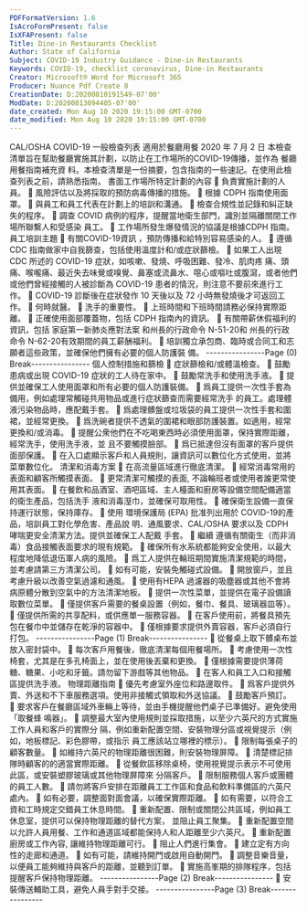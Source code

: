```yaml
---
PDFFormatVersion: 1.6
IsAcroFormPresent: false
IsXFAPresent: false
Title: Dine-in Restaurants Checklist
Author: State of California
Subject: COVID-19 Industry Guidance - Dine-in Restaurants
Keywords: COVID-19, checklist coronavirus, Dine-in Restaurants
Creator: Microsoft® Word for Microsoft 365
Producer: Nuance Pdf Create 8
CreationDate: D:20200810191549-07'00'
ModDate: D:20200813094405-07'00'
date_created: Mon Aug 10 2020 19:15:00 GMT-0700
date_modified: Mon Aug 10 2020 19:15:00 GMT-0700
---
```

CAL/OSHA COVID-19 一般檢查列表 
適用於餐廳用餐 
2020 年 7 月 2 日 
本檢查清單旨在幫助餐廳實施其計劃，以防止在工作場所的COVID-19傳播，並作為 餐廳用餐指南補充資
料。本檢查清單是一份摘要，包含指南的一些速記。在使用此檢查列表之前，請熟悉指南。 
書面工作場所特定計劃的內容 
 負責實施計劃的人員。 
 風險評估以及將採取的預防病毒傳播的措施。 
 根據 CDPH 指南使用面罩。 
 與員工和員工代表在計劃上的培訓和溝通。 
 檢查合規性並記錄和糾正缺失的程序。 
 調查 COVID 病例的程序，提醒當地衛生部門，識別並隔離關閉工作場所聯繫人和受感染
員工。 
 工作場所發生爆發情況的協議是根據CDPH 指南。 
員工培訓主題 
 有關COVID-19資訊 ，預防傳播和給特別容易感染的人。 
 遵循CDC 指南做家中自我篩查，包括使用溫度計和/或症狀篩檢。 
 如果工人出現 CDC 所述的 COVID-19 症狀，如咳嗽、發燒、呼吸困難、發冷、肌肉疼
痛、頭痛、喉嚨痛、最近失去味覺或嗅覺、鼻塞或流鼻水、噁心或嘔吐或腹瀉，或者他們
或他們曾經接觸的人被診斷為 COVID-19 患者的情況，則注意不要前來進行工作。 
 COVID-19 診斷後在症狀發作 10 天後以及 72 小時無發燒後才可返回工作。 
 何時就醫。 
 洗手的重要性。 
 上班時間和下班時間請務必保持實際距離。 
 正確使用面部覆蓋物，包括 CDPH 指南內的資訊。 
 有關帶薪休假福利的資訊，包括 家庭第一新肺炎應對法案 和州長的行政命令 N-51-20和
州長的行政命令 N-62-20有效期間的員工薪酬福利。 
 培訓獨立承包商、臨時或合同工和志願者這些政策，並確保他們擁有必要的個人防護裝
備。 
----------------Page (0) Break----------------
個人控制措施和篩檢 
 症狀篩檢和/或體溫檢查。 
 鼓勵患病或出現 COVID-19 症狀的工人待在家中。 
 鼓勵常洗手和使用洗手液。 
 提供並確保工人使用面罩和所有必要的個人防護裝備。 
 爲員工提供一次性手套為備用，例如處理常觸碰共用物品或進行症狀篩查而需要經常洗手
的員工。處理體液污染物品時，應配戴手套。 
 爲處理髒盤或垃圾袋的員工提供一次性手套和圍裙，並經常更換。 
 爲洗碗者提供不透氣的圍裙和眼部防護裝置。如適用，經常更換和/或消毒。 
 提醒公衆他們在不吃喝東西時必須使用面罩，保持實際距離，經常洗手，使用洗手液，並
且不要觸摸臉部。 
 爲已抵達但沒有面罩的客戶提供面部保護。 
 在入口處顯示客戶和人員規則，讓資訊可以數位化方式使用，並將菜單數位化。 
清潔和消毒方案 
 在高流量區域進行徹底清潔。 
 經常消毒常用的表面和顧客所觸摸表面。 
 更常清潔可觸摸的表面, 不論輪班者或使用者誰更常使用其表面。 
 在餐飲和品酒室、酒吧區域、主人檯面和廚房等設備空間配備適當的衛生產品，包括洗手
液和消毒溼巾，並確保可取用性。 
 確保衛生設備一直保持運行狀態，保持庫存。 
 使用 環境保護局 (EPA) 批准列出用於 COVID-19的產品，培訓員工對化學危害、產品說
明、通風要求、CAL/OSHA 要求以及 CDPH 哮喘更安全清潔方法。提供並確保工人配戴
手套。 
 繼續 遵循有關衛生（而非消毒）食品接觸表面要求的現有規範。 
 確保所有水系統都能夠安全使用，以最大程度地降低退伍軍人病的風險。 
 爲工人提供在輪班期間實施清潔規範的時間，並考慮請第三方清潔公司。 
 如有可能，安裝免觸碰式設備。 
 開放窗戶，並且考慮升級以改善空氣過濾和通風。 
 使用有HEPA 過濾器的吸塵器或其他不會將病原體分散到空氣中的方法清潔地板。 
 提供一次性菜單，並提供在電子設備讀取數位菜單。 
 僅提供客戶需要的餐桌設置（例如，餐巾、餐具、玻璃器皿等）。 
 僅提供所需的共享配料，或供應單一服務容器。 
 在客戶使用前，將餐具預先包在餐巾中並儲存在乾淨的容器中。 
 僅根據要求提供外賣容器，客戶必須自行打包。 
----------------Page (1) Break----------------
 從餐桌上取下髒桌布並放入密封袋中。 
 每次客戶用餐後，徹底清潔每個用餐場所。 
 考慮使用一次性椅套，尤其是在多孔椅面上，並在使用後丟棄和更換。 
 僅根據需要提供薄荷糖、糖果、小吃和牙籤。請勿留下游戲等其他物品。 
 在客人和員工入口和接觸區提供洗手液。 
物理距離指南 
 優先考慮室外座位和路邊取件。 
 爲客戶提供外賣、外送和不下車服務選項。使用非接觸式領取和外送協議。 
 鼓勵客戶預訂。 
 要求客戶在餐廳區域外車輛上等待，並由手機提醒他們桌子已準備好。避免使用「取餐蜂
鳴器」。 
 調整最大室內使用規則並採取措施，以至少六英尺的方式實施工作人員和客戶的實際分
隔，例如重新配置空間、安裝物理分區或視覺提示（例如，地板標記、彩色膠帶，或指示
員工應該站立哪裡的標示）。 
 限制每張桌子的顧客數量。 
 如維持六英尺的物理距離很困難，則安裝物理屏障。 
 清楚標記排隊時顧客的的適當實際距離。 
 從餐飲區移除桌椅，使用視覺提示表示不可使用此區，或安裝塑膠玻璃或其他物理屏障來
分隔客戶。 
 限制服務個人客戶或團體的員工人數。 
 請勿將客戶安排在距離員工工作區和食品和飲料準備區的六英尺處內。 
 如有必要，調整面對面會議，以確保實際距離。 
 如有需要，以符合工資和工時規定交錯員工休息時間。 
 重新配置、限制或關閉公共區域，例如員工休息室，提供可以保持物理距離的替代方案，
並阻止員工聚集。 
 重新配置空間以允許人員用餐、工作和通道區域都能保持人和人距離至少六英尺。 
 重新配置廚房或工作內容, 讓維持物理距離可行。 
 阻止人們進行集會。 
 建立定有方向性的走廊和通道。 
 如有可能，請維持開門或啟用自動開門。 
 調整音樂音量，以便員工能夠維持與客戶的距離，並聽到訂單。 
 實施高峯期的排隊程序，包括提醒客戶保持物理距離。 
----------------Page (2) Break----------------
 安裝傳送輔助工具，避免人員手對手交接。 
----------------Page (3) Break----------------
